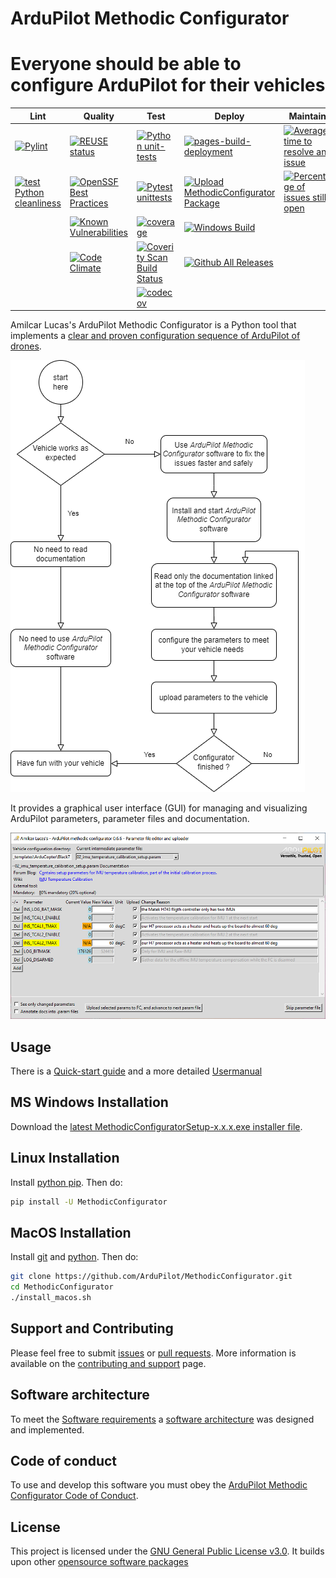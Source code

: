 # ArduPilot Methodic Configurator
# Everyone should be able to configure ArduPilot for their vehicles

| Lint | Quality | Test | Deploy | Maintain |
| ---- | ------- | ---- | ------ | -------- |
| [![Pylint](https://github.com/ArduPilot/MethodicConfigurator/actions/workflows/pylint.yml/badge.svg)](https://github.com/ArduPilot/MethodicConfigurator/actions/workflows/pylint.yml) | [![REUSE status](https://api.reuse.software/badge/github.com/ArduPilot/MethodicConfigurator)](https://api.reuse.software/info/github.com/ArduPilot/MethodicConfigurator) | [![Python unit-tests](https://github.com/ArduPilot/MethodicConfigurator/actions/workflows/unit-tests.yml/badge.svg)](https://github.com/ArduPilot/MethodicConfigurator/actions/workflows/unit-tests.yml) | [![pages-build-deployment](https://github.com/ArduPilot/MethodicConfigurator/actions/workflows/pages/pages-build-deployment/badge.svg)](https://github.com/ArduPilot/MethodicConfigurator/actions/workflows/pages/pages-build-deployment) | [![Average time to resolve an issue](http://isitmaintained.com/badge/resolution/ArduPilot/MethodicConfigurator.svg)](http://isitmaintained.com/project/ArduPilot/MethodicConfigurator) |
| [![test Python cleanliness](https://github.com/ArduPilot/MethodicConfigurator/actions/workflows/python-cleanliness.yml/badge.svg)](https://github.com/ArduPilot/MethodicConfigurator/actions/workflows/python-cleanliness.yml) | [![OpenSSF Best Practices](https://www.bestpractices.dev/projects/9101/badge)](https://www.bestpractices.dev/projects/9101) | [![Pytest unittests](https://github.com/ArduPilot/MethodicConfigurator/actions/workflows/unittests.yml/badge.svg)](https://github.com/ArduPilot/MethodicConfigurator/actions/workflows/unittests.yml) | [![Upload MethodicConfigurator Package](https://github.com/ArduPilot/MethodicConfigurator/actions/workflows/python-publish.yml/badge.svg)](https://github.com/ArduPilot/MethodicConfigurator/actions/workflows/python-publish.yml) | [![Percentage of issues still open](http://isitmaintained.com/badge/open/ArduPilot/MethodicConfigurator.svg)](http://isitmaintained.com/project/ArduPilot/MethodicConfigurator) |
| | [![Known Vulnerabilities](https://snyk.io/test/github/amilcarlucas/MethodicConfigurator/badge.svg)](https://snyk.io/test/github/amilcarlucas/MethodicConfigurator) | [![coverage](https://github.com/ArduPilot/MethodicConfigurator/actions/workflows/coverage.yml/badge.svg)](https://github.com/ArduPilot/MethodicConfigurator/actions/workflows/coverage.yml) | [![Windows Build](https://github.com/ArduPilot/MethodicConfigurator/actions/workflows/windows_build.yml/badge.svg)](https://github.com/ArduPilot/MethodicConfigurator/actions/workflows/windows_build.yml) |
| | [![Code Climate](https://codeclimate.com/github/amilcarlucas/MethodicConfigurator.png)](https://codeclimate.com/github/amilcarlucas/MethodicConfigurator) | [![Coverity Scan Build Status](https://scan.coverity.com/projects/30346/badge.svg)](https://scan.coverity.com/projects/ardupilot-methodic-configurator) | [![Github All Releases](https://img.shields.io/github/downloads/ArduPilot/MethodicConfigurator/total.svg)]() | |
| | | [![codecov](https://codecov.io/github/amilcarlucas/MethodicConfigurator/graph/badge.svg?token=76P928EOL2)](https://codecov.io/github/amilcarlucas/MethodicConfigurator) | | |


Amilcar Lucas's ArduPilot Methodic Configurator is a Python tool that implements a [clear and proven configuration sequence of ArduPilot of drones](https://discuss.ardupilot.org/t/how-to-methodically-tune-almost-any-multicopter-using-arducopter-4-4-x/110842/1).

![When to use ArduPilot Methodic Configurator](images/when_to_use_amc.png)

It provides a graphical user interface (GUI) for managing and visualizing ArduPilot parameters, parameter files and documentation.

![Application Screenshot](images/App_screenshot1.png)

## Usage

There is a [Quick-start guide](QUICKSTART.md) and a more detailed [Usermanual](USERMANUAL.md)

## MS Windows Installation

Download the [latest MethodicConfiguratorSetup-x.x.x.exe installer file](https://github.com/ArduPilot/MethodicConfigurator/releases/tag/latest).

## Linux Installation

Install [python pip](https://pypi.org/project/pip/). Then do:

```bash
pip install -U MethodicConfigurator
```

## MacOS Installation

Install [git](https://git-scm.com/) and [python](https://www.python.org/downloads/). Then do:

```bash
git clone https://github.com/ArduPilot/MethodicConfigurator.git
cd MethodicConfigurator
./install_macos.sh
```

## Support and Contributing

Please feel free to submit [issues](https://github.com/ArduPilot/MethodicConfigurator/issues) or [pull requests](https://github.com/ArduPilot/MethodicConfigurator/pulls). More information is available on the [contributing and support](CONTRIBUTING.md) page.

## Software architecture

To meet the [Software requirements](ARCHITECTURE.md#software-requirements) a [software architecture](ARCHITECTURE.md#the-software-architecture) was designed and implemented.

## Code of conduct

To use and develop this software you must obey the [ArduPilot Methodic Configurator Code of Conduct](CODE_OF_CONDUCT.md).

## License

This project is licensed under the [GNU General Public License v3.0](LICENSE.md).
It builds upon other [opensource software packages](credits/CREDITS.md)
